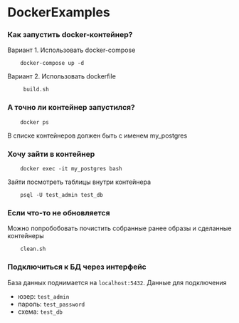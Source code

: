 # DockerExamples

### Как запустить docker-контейнер?

Вариант 1. Использовать docker-compose
   
        docker-compose up -d

Вариант 2. Использовать dockerfile

         build.sh

### А точно ли контейнер запустился?

        docker ps 

В списке контейнеров должен быть с именем my_postgres

### Хочу зайти в контейнер

        docker exec -it my_postgres bash

Зайти посмотреть таблицы внутри контейнера 

        psql -U test_admin test_db

### Если что-то не обновляется

Можно попробобовать почистить собранные ранее образы и сделанные контейнеры

        clean.sh


### Подключиться к БД через интерфейс

База данных поднимается на `localhost:5432`. Данные для подключения
- юзер: `test_admin`
- пароль: `test_password`
- схема: `test_db`
